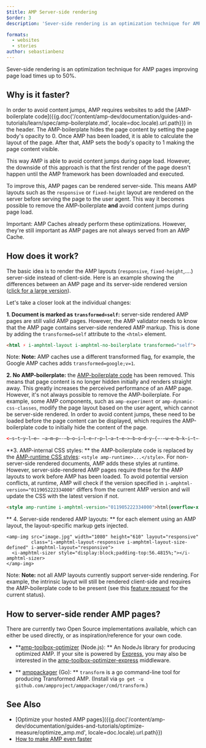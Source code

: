```yaml
---
$title: AMP Server-side rendering
$order: 3
description: 'Sever-side rendering is an optimization technique for AMP pages improving page load times by up to 50%.'

formats:
  - websites
  - stories
author: sebastianbenz
---
```

Sever-side rendering is an optimization technique for AMP pages improving page load times up to 50%.

## Why is it faster?

In order to avoid content jumps, AMP requires websites to add the [AMP-boilerplate code]({{g.doc('/content/amp-dev/documentation/guides-and-tutorials/learn/spec/amp-boilerplate.md', locale=doc.locale).url.path}}) in the header.  The AMP-boilerplate hides the page content by setting the page body's opacity to 0.  Once AMP has been loaded, it is able to calculate the layout of the page. After that, AMP sets the body's opacity to 1 making the page content visible.

This way AMP is able to avoid content jumps during page load.  However, the downside of this approach is that the first render of the page doesn't happen until the AMP framework has been downloaded and executed.

To improve this, AMP pages can be rendered server-side. This means AMP layouts such as the `responsive` or `fixed-height` layout are rendered on the server before serving the page to the user agent. This way it becomes possible to remove the AMP-boilerplate **and** avoid content jumps during page load.

Important: AMP Caches already perform these optimizations. However, they're still important as AMP pages are not always served from an AMP Cache.

## How does it work?

The basic idea is to render the AMP layouts (`responsive`, `fixed-height`,....) server-side instead of client-side. Here is an example showing the differences between an AMP page and its server-side rendered version ([click for a large version](/static/img/docs/guides/optimized-amp-diff.png)).

<a href="/static/img/docs/guides/optimized-amp-diff.png"><amp-img lightbox layout="responsive" width="2560" height="773" src="/static/img/docs/guides/optimized-amp-diff.png"></amp-img></a>

Let's take a closer look at the individual changes:

&#8291;**1. Document is marked as `transformed=self`:** server-side rendered AMP pages are still valid AMP pages. However, the AMP validator needs to know that the AMP page contains server-side rendered AMP markup. This is done by adding the `transformed=self` attribute to the `<html>` element.

```html
<html ⚡ i-amphtml-layout i-amphtml-no-boilerplate transformed="self">
```

Note: **Note:** AMP caches use a different transformed flag, for example, the Google AMP caches adds `transformed=google;v=1`.

&#8291;**2. No AMP-boilerplate:** the [AMP-boilerplate code](https://amp.dev/documentation/guides-and-tutorials/learn/spec/amp-boilerplate) has been removed. This means that page content is no longer hidden initially and renders straight away. This greatly increases the perceived performance of an AMP page. However, it's not always possible to remove the AMP-boilerplate. For example, some AMP components, such as `amp-experiment` or `amp-dynamic-css-classes`, modify the page layout based on the user agent, which cannot be server-side rendered. In order to avoid content jumps, these need to be loaded before the page content can be displayed, which requires the AMP-boilerplate code to initially hide the content of the page.

```html
<̶s̶t̶y̶l̶e̶ ̶a̶m̶p̶-̶b̶o̶i̶l̶e̶r̶p̶l̶a̶t̶e̶>̶b̶o̶d̶y̶{̶-̶w̶e̶b̶k̶i̶t̶-̶a̶n̶i̶m̶a̶t̶i̶o̶n̶:̶-̶a̶m̶p̶-̶s̶t̶a̶r̶t̶ ̶8̶s̶ ̶s̶t̶e̶p̶s̶(̶1̶,̶e̶n̶d̶)̶ ̶0̶s̶ ̶1̶ ̶n̶o̶r̶m̶a̶l̶ ̶b̶o̶t̶h̶;̶-̶m̶o̶z̶-̶a̶n̶i̶m̶a̶t̶i̶o̶n̶:̶-̶a̶m̶p̶-̶s̶t̶a̶r̶t̶ ̶8̶s̶ ̶s̶t̶e̶p̶s̶(̶1̶,̶e̶n̶d̶)̶ ̶0̶s̶ ̶1̶ ̶n̶o̶r̶m̶a̶l̶ ̶b̶o̶t̶h̶;̶-̶m̶s̶-̶a̶n̶i̶m̶a̶t̶i̶o̶n̶:̶-̶a̶m̶p̶-̶s̶t̶a̶r̶t̶ ̶8̶s̶ ̶s̶t̶e̶p̶s̶(̶1̶,̶e̶n̶d̶)̶ ̶0̶s̶ ̶1̶ ̶n̶o̶r̶m̶a̶l̶ ̶b̶o̶t̶h̶;̶a̶n̶i̶m̶a̶t̶i̶o̶n̶:̶-̶a̶m̶p̶-̶s̶t̶a̶r̶t̶ ̶8̶s̶ ̶s̶t̶e̶p̶s̶(̶1̶,̶e̶n̶d̶)̶ ̶0̶s̶ ̶1̶ ̶n̶o̶r̶m̶a̶l̶ ̶b̶o̶t̶h̶}̶@̶-̶w̶e̶b̶k̶i̶t̶-̶k̶e̶y̶f̶r̶a̶m̶e̶s̶ ̶-̶a̶m̶p̶-̶s̶t̶a̶r̶t̶{̶f̶r̶o̶m̶{̶v̶i̶s̶i̶b̶i̶l̶i̶t̶y̶:̶h̶i̶d̶d̶e̶n̶}̶t̶o̶{̶v̶i̶s̶i̶b̶i̶l̶i̶t̶y̶:̶v̶i̶s̶i̶b̶l̶e̶}̶}̶@̶-̶m̶o̶z̶-̶k̶e̶y̶f̶r̶a̶m̶e̶s̶ ̶-̶a̶m̶p̶-̶s̶t̶a̶r̶t̶{̶f̶r̶o̶m̶{̶v̶i̶s̶i̶b̶i̶l̶i̶t̶y̶:̶h̶i̶d̶d̶e̶n̶}̶t̶o̶{̶v̶i̶s̶i̶b̶i̶l̶i̶t̶y̶:̶v̶i̶s̶i̶b̶l̶e̶}̶}̶@̶-̶m̶s̶-̶k̶e̶y̶f̶r̶a̶m̶e̶s̶ ̶-̶a̶m̶p̶-̶s̶t̶a̶r̶t̶{̶f̶r̶o̶m̶{̶v̶i̶s̶i̶b̶i̶l̶i̶t̶y̶:̶h̶i̶d̶d̶e̶n̶}̶t̶o̶{̶v̶i̶s̶i̶b̶i̶l̶i̶t̶y̶:̶v̶i̶s̶i̶b̶l̶e̶}̶}̶@̶-̶o̶-̶k̶e̶y̶f̶r̶a̶m̶e̶s̶ ̶-̶a̶m̶p̶-̶s̶t̶a̶r̶t̶{̶f̶r̶o̶m̶{̶v̶i̶s̶i̶b̶i̶l̶i̶t̶y̶:̶h̶i̶d̶d̶e̶n̶}̶t̶o̶{̶v̶i̶s̶i̶b̶i̶l̶i̶t̶y̶:̶v̶i̶s̶i̶b̶l̶e̶}̶}̶@̶k̶e̶y̶f̶r̶a̶m̶e̶s̶ ̶-̶a̶m̶p̶-̶s̶t̶a̶r̶t̶{̶f̶r̶o̶m̶{̶v̶i̶s̶i̶b̶i̶l̶i̶t̶y̶:̶h̶i̶d̶d̶e̶n̶}̶t̶o̶{̶v̶i̶s̶i̶b̶i̶l̶i̶t̶y̶:̶v̶i̶s̶i̶b̶l̶e̶}̶}̶<̶/̶s̶t̶y̶l̶e̶>̶<̶n̶o̶s̶c̶r̶i̶p̶t̶>̶<̶s̶t̶y̶l̶e̶ ̶a̶m̶p̶-̶b̶o̶i̶l̶e̶r̶p̶l̶a̶t̶e̶>̶b̶o̶d̶y̶{̶-̶w̶e̶b̶k̶i̶t̶-̶a̶n̶i̶m̶a̶t̶i̶o̶n̶:̶n̶o̶n̶e̶;̶-̶m̶o̶z̶-̶a̶n̶i̶m̶a̶t̶i̶o̶n̶:̶n̶o̶n̶e̶;̶-̶m̶s̶-̶a̶n̶i̶m̶a̶t̶i̶o̶n̶:̶n̶o̶n̶e̶;̶a̶n̶i̶m̶a̶t̶i̶o̶n̶:̶n̶o̶n̶e̶}̶<̶/̶s̶t̶y̶l̶e̶>̶<̶/̶n̶o̶s̶c̶r̶i̶p̶t̶>̶
```


&#8291;**3. AMP-internal CSS styles: ** the AMP-boilerplate code is replaced by the [AMP-runtime CSS styles](https://cdn.ampproject.org/v0.css): `<style amp-runtime>...</style>`. For non-server-side rendered documents, AMP adds these styles at runtime. However, server-side-rendered AMP pages require these for the AMP layouts to work before AMP has been loaded. To avoid potential version conflicts, at runtime, AMP will check if the version specified in `i-amphtml-version="011905222334000"` differs from the current AMP version and will update the CSS with the latest version if not.

```html
<style amp-runtime i-amphtml-version="011905222334000">html{overflow-x:hidden!important}html.i-amphtml-...</style>
```

&#8291;** 4. Server-side rendered AMP layouts: ** for each element using an AMP layout, the layout-specific markup gets injected.

```
<amp-img src="image.jpg" width="1080" height="610" layout="responsive"
         class="i-amphtml-layout-responsive i-amphtml-layout-size-defined" i-amphtml-layout="responsive">
  <i-amphtml-sizer style="display:block;padding-top:56.4815%;"></i-amphtml-sizer>
</amp-img>
```

Note: **Note:** not all AMP layouts currently support server-side rendering. For example, the intrinsic layout will still be rendered client-side and requires the AMP-boilerplate code to be present (see this [feature request](https://github.com/ampproject/amphtml/issues/17686) for the current status).

## How to server-side render AMP pages?

There are currently two Open Source implementations available, which can either be used directly, or as inspiration/reference for your own code.

- **[amp-toolbox-optimizer](https://www.npmjs.com/package/amp-toolbox-optimizer) (Node.js): ** An NodeJs library for producing optimized AMP. If your site is powered by [Express](https://expressjs.com/), you may also be interested in the [amp-toolbox-optimizer-express](https://www.npmjs.com/package/amp-toolbox-optimizer-express) middleware.

- ** [amppackager](https://github.com/ampproject/amppackager/tree/releases/transformer/) (Go): ** `transform` is a go command-line tool for producing Transformed AMP. (Install via `go get -u github.com/ampproject/amppackager/cmd/transform`.)

## See Also

*   [Optimize your hosted AMP pages]({{g.doc('/content/amp-dev/documentation/guides-and-tutorials/optimize-measure/optimize_amp.md', locale=doc.locale).url.path}})
*   [How to make AMP even faster](https://blog.amp.dev/2018/10/08/how-to-make-amp-even-faster/)
